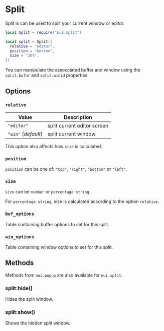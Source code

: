# Split

Split is can be used to split your current window or editor.

```lua
local Split = require("nui.split")

local split = Split({
  relative = "editor",
  position = "bottom",
  size = "20%",
})
```

You can manipulate the assocciated buffer and window using the
`split.bufnr` and `split.winid` properties.

## Options

### `relative`

| Value               | Description                 |
| ------------------- | --------------------------- |
| `"editor"`          | split current editor screen |
| `"win"` (_default_) | split current window        |

This option also affects how `size` is calculated.

### `position`

`position` can be one of: `"top"`, `"right"`, `"bottom"` or `"left"`.

### `size`

`size` can be `number` or `percentage string`.

For `percentage string`, size is calculated according to the option `relative`.

### `buf_options`

Table containing buffer options to set for this split.

### `win_options`

Table containing window options to set for this split.

## Methods

Methods from `nui.popup` are also available for `nui.split`.

### split:hide()

Hides the split window.

### split:show()

Shows the hidden split window.
